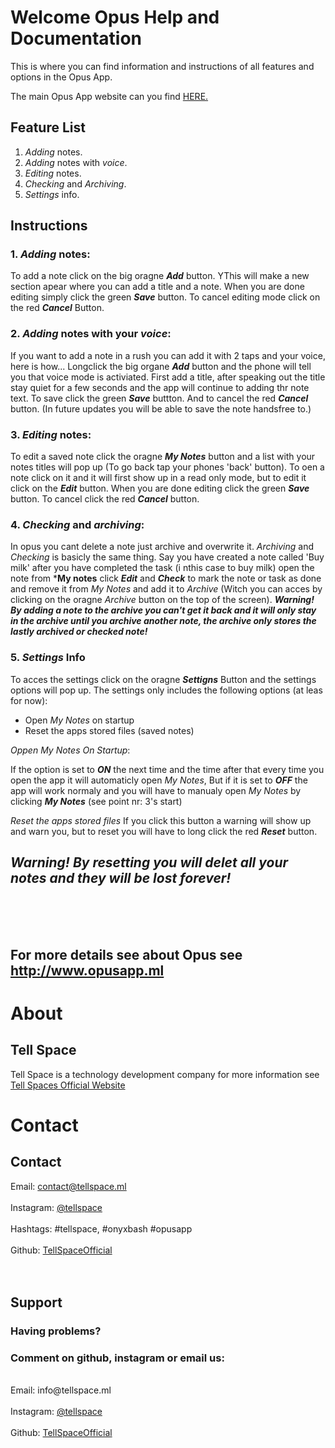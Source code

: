 # Welcome Opus Help and Documentation

This is where you can find information and instructions of all features and options in the Opus App.

The main Opus App website can you find <a href="http://opusapp.ml"> HERE. </a>

## Feature List

1. _Adding_ notes.
2. _Adding_ notes with _voice_.
3. _Editing_ notes.
4. _Checking_ and _Archiving_.
5. _Settings_ info.

## Instructions

### 1.  _Adding_ notes:

To add a note click on the big oragne ***Add*** button. YThis will make a new section apear where you can add a title and a note. When you are done editing simply click the green ***Save*** button. To cancel editing mode click on the red ***Cancel*** Button.

### 2. _Adding_ notes with your _voice_:

If you want to add a note in a rush you can add it with 2 taps and your voice, here is how...
Longclick the big organe ***Add*** button and the phone will tell you that voice mode is activiated. First add a title, after speaking out the title stay quiet for a few seconds and the app will continue to adding thr note text. To save click the green ***Save*** buttton. And to cancel the red ***Cancel*** button. (In future updates you will be able to save the note handsfree to.) 

### 3. _Editing_ notes:

To edit a saved note click the oragne ***My Notes*** button and a list with your notes titles will pop up (To go back tap your phones 'back' button). To oen a note click on it and it will first show up in a read only mode, but to edit it click on the ***Edit*** button. When you are done editing click the green ***Save*** button. To cancel click the red ***Cancel*** button.

### 4. _Checking_ and _archiving_:

In opus you cant delete a note just archive and overwrite it. _Archiving_ and _Checking_ is basicly the same thing. Say you have created a note called 'Buy milk' after you have completed the task (i nthis case to buy milk) open the note from ***My notes** click ***Edit*** and ***Check*** to mark the note or task as done and remove it from _My Notes_ and add it to _Archive_ (Witch you can acces by clicking on the oragne _Archive_ button on the top of the screen). ***Warning! By adding a note to the archive you can't get it back and it will only stay in the archive until you archive another note, the archive only stores the lastly _archived_ or _checked_ note!***

### 5. _Settings_ Info

To acces the settings click on the oragne ***Settigns*** Button and the settings options will pop up. The settings only includes the following options (at leas for now):
- Open _My Notes_ on startup
- Reset the apps stored files (saved notes)

_Oppen My Notes On Startup_:

If the option is set to ***ON*** the next time and the time after that every time you open the app it will automaticly open _My Notes_, But if it is set to ***OFF*** the app will work normaly and you will have to manualy open _My Notes_ by clicking ***My Notes*** (see point nr: 3's start)

_Reset the apps stored files_
If you click this button a warning will show up and warn you, but to reset you will have to long click the red ***Reset*** button. 
## ***Warning! By resetting you will delet all your notes and they will be lost forever!***
<br>
<br>
<br>

## For more details see about Opus see <a href="http://www.opusapp.ml"> http://www.opusapp.ml </a>

# About

## Tell Space

Tell Space is a technology development company for more information see <a href="http://tellspace.ml"> Tell Spaces Official Website </a>

# Contact
## Contact
Email: contact@tellspace.ml
<br>
<br>
Instagram: <a href="http://www.instagram.com/tellspace/"> @tellspace </a>
<br>
<br>
Hashtags: #tellspace, #onyxbash #opusapp
<br>
<br>
Github: <a href="https://github.com/TellSpaceOfficial"> TellSpaceOfficial </a>
<br>
<br>
<br>
## Support
### Having problems?
### Comment on github, instagram or email us:
<br>
Email: info@tellspace.ml
<br>
<br>
Instagram: <a href="http://www.instagram.com/tellspace/"> @tellspace </a>
<br>
<br>
Github: <a href="https://github.com/TellSpaceOfficial"> TellSpaceOfficial </a>
<br> <br>

